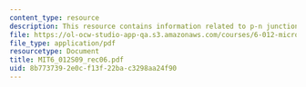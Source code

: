 ```yaml
---
content_type: resource
description: This resource contains information related to p-n junction.
file: https://ol-ocw-studio-app-qa.s3.amazonaws.com/courses/6-012-microelectronic-devices-and-circuits-spring-2009/8b7737392e0cf13f22bac3298aa24f90_MIT6_012S09_rec06.pdf
file_type: application/pdf
resourcetype: Document
title: MIT6_012S09_rec06.pdf
uid: 8b773739-2e0c-f13f-22ba-c3298aa24f90
---
```


